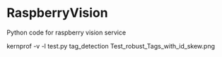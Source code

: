 # RaspberryVision
Python code for raspberry vision service

kernprof -v -l test.py tag_detection Test_robust_Tags_with_id_skew.png
